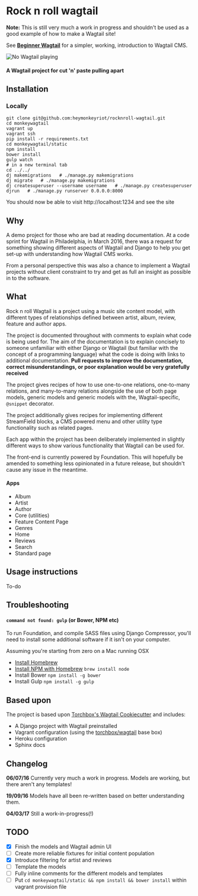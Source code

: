 Rock n roll wagtail
====================

**Note:** This is still very much a work in progress and shouldn't be used as a good example of how to make a Wagtail site!

See **[Beginner Wagtail](https://github.com/heymonkeyriot/beginner-wagtail/)** for a simpler, working, introduction to Wagtail CMS.

![No Wagtail playing](https://github.com/heymonkeyriot/rocknroll-wagtail-cookiecutter/blob/master/wagtail%20rock%20n%20roll.jpg)

#### A Wagtail project for cut 'n' paste pulling apart

## Installation
### Locally

```
git clone git@github.com:heymonkeyriot/rocknroll-wagtail.git
cd monkeywagtail
vagrant up
vagrant ssh
pip install -r requirements.txt
cd monkeywagtail/static
npm install
bower install
gulp watch
# in a new terminal tab
cd ../../
dj makemigrations   # ./manage.py makemigrations
dj migrate   # ./manage.py makemigrations
dj createsuperuser --username username   # ./manage.py createsuperuser
djrun   # ./manage.py runserver 0.0.0.0:8000
```

You should now be able to visit http://localhost:1234 and see the site


## Why

A demo project for those who are bad at reading documentation. At a code sprint for Wagtail in Philadelphia, in March 2016, there was a request for something showing different aspects of Wagtail and Django to help you get set-up with understanding how Wagtail CMS works.

From a personal perspective this was also a chance to implement a Wagtail projects without client constraint to try and get as full an insight as possible in to the software.


## What

Rock n roll Wagtail is a project using a music site content model, with different types of relationships defined between artist, album, review, feature and author apps.

The project is documented throughout with comments to explain what code is being used for. The aim of the documentation is to explain concisely to someone unfamiliar with either Django or Wagtail (but familiar with the concept of a programming language) what the code is doing with links to additional documentation. **Pull requests to improve the documentation, correct misunderstandings, or poor explanation would be very gratefully received**

The project gives recipes of how to use one-to-one relations, one-to-many relations, and many-to-many relations alongside the use of both page models, generic models and generic models with the, Wagtail-specific, `@snippet` decorator.

The project additionally gives recipes for implementing different StreamField blocks, a CMS powered menu and other utility type functionality such as related pages.

Each app within the project has been deliberately implemented in slightly different ways to show various functionality that Wagtail can be used for.

The front-end is currently powered by Foundation. This will hopefully be amended to something less opinionated in a future release, but shouldn't cause any issue in the meantime.

#### Apps

 - Album
 - Artist
 - Author
 - Core (utilities)
 - Feature Content Page
 - Genres
 - Home
 - Reviews
 - Search
 - Standard page


## Usage instructions

To-do

## Troubleshooting
#### `command not found: gulp` (or Bower, NPM etc)
To run Foundation, and compile SASS files using Django Compressor, you'll need to install some additional software if it isn't on your computer.

Assuming you're starting from zero on a Mac running OSX

 -  [Install Homebrew ](http://brew.sh/)
 -  [Install NPM with Homebrew](https://changelog.com/install-node-js-with-homebrew-on-os-x/) `brew install node`
 -  Install Bower `npm install -g bower`
 -  Install Gulp `npm install -g gulp`

## Based upon

The project is based upon [Torchbox's Wagtail Cookiecutter](https://github.com/torchbox/cookiecutter-wagtail) and includes:

 - A Django project with Wagtail preinstalled
 - Vagrant configuration (using the [torchbox/wagtail](https://github.com/torchbox/vagrant-wagtail-base) base box)
 - Heroku configuration
 - Sphinx docs


## Changelog

**06/07/16** Currently very much a work in progress. Models are working, but there aren't any templates!

**19/09/16** Models have all been re-written based on better understanding them.

**04/03/17** Still a work-in-progress(!)

## TODO 

 - [x] Finish the models and Wagtail admin UI
 - [ ] Create more reliable fixtures for initial content population
 - [x] Introduce filtering for artist and reviews
 - [ ] Template the models
 - [ ] Fully inline comments for the different models and templates
 - [ ] Put `cd monkeywagtail/static && npm install && bower install` within vagrant provision file

